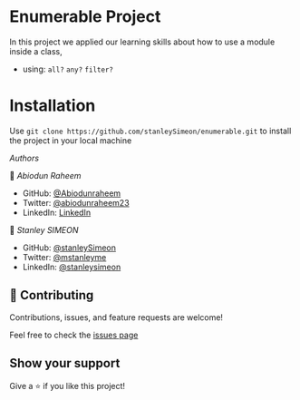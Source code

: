 # Enumerable Project
 In this project we applied our learning skills about how to use a module inside a class,
 - using:
 `all?`
 `any?`
 `filter?`


# Installation

 Use `git clone https://github.com/stanleySimeon/enumerable.git` 
 to install the project in your local machine

*Authors* 

👤 *Abiodun Raheem*

- GitHub: [@Abiodunraheem](https://github.com/Abiodunraheem)
- Twitter: [@abiodunraheem23](https://twitter.com/abiodunraheem23)
- LinkedIn: [LinkedIn](https://www.linkedin.com/in/abiodun-raheem)

👤 *Stanley SIMEON*

- GitHub: [@stanleySimeon](https://github.com/stanleySimeon)
- Twitter: [@mstanleyme](https://twitter.com/mstanleyme)
- LinkedIn: [@stanleysimeon](https://www.linkedin.com/in/stanleysimeon/)

## 🤝 Contributing

Contributions, issues, and feature requests are welcome!

Feel free to check the [issues page](../../issues/)

## Show your support

Give a ⭐️ if you like this project!